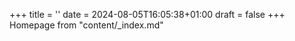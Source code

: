 +++
title = ''
date = 2024-08-05T16:05:38+01:00
draft = false
+++
Homepage from "content/_index.md"

